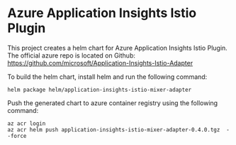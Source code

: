 
# Azure Application Insights Istio Plugin

This project creates a helm chart for Azure Application Insights Istio Plugin.
The official azure repo is located on Github:
https://github.com/microsoft/Application-Insights-Istio-Adapter

To build the helm chart, install helm and run the following command:

~~~
helm package helm/application-insights-istio-mixer-adapter
~~~

Push the generated chart to azure container registry using the following command:

~~~
az acr login
az acr helm push application-insights-istio-mixer-adapter-0.4.0.tgz  --force
~~~

